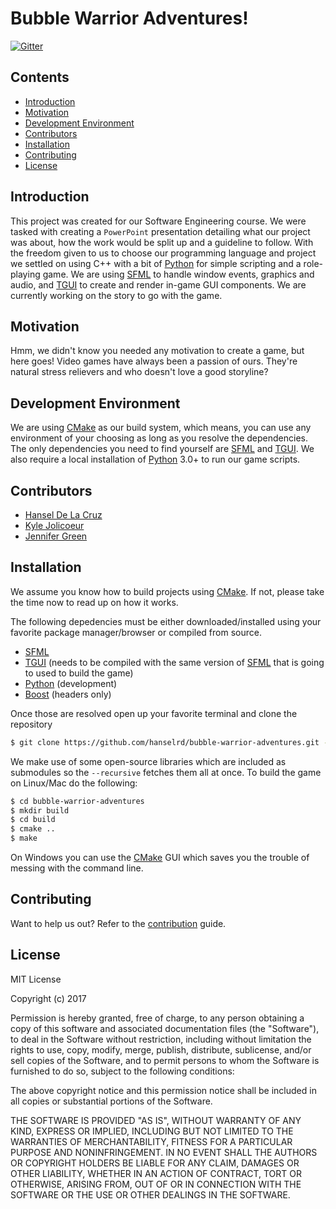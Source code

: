 # Bubble Warrior Adventures!

[![Gitter](https://badges.gitter.im/bubble-warrior-adventures/Lobby.svg)](https://gitter.im/bubble-warrior-adventures/Lobby?utm_source=badge&utm_medium=badge&utm_campaign=pr-badge&utm_content=badge)

## Contents

- [Introduction](#introduction)
- [Motivation](#motivation)
- [Development Environment](#development-environment)
- [Contributors](#contributors)
- [Installation](#installation)
- [Contributing](#contributing)
- [License](#license)

## Introduction

This project was created for our Software Engineering course. We were tasked with
creating a `PowerPoint` presentation detailing what our project was about,
how the work would be split up and a guideline to follow. With the freedom given
to us to choose our programming language and project we settled on using C++ with a
bit of [Python](https://www.python.org) for simple scripting and a
role-playing game. We are using [SFML](http://www.sfml-dev.org/index.php)
to handle window events, graphics and audio, and [TGUI](https://tgui.eu) to
create and render in-game GUI components. We are currently working on the story
to go with the game.

## Motivation

Hmm, we didn't know you needed any motivation to create a game, but here goes!
Video games have always been a passion of ours. They're natural stress relievers
and who doesn't love a good storyline?

## Development Environment

We are using [CMake](https://cmake.org) as our build system, which means, you can use
any environment of your choosing as long as you resolve the dependencies.
The only dependencies you need to find yourself are [SFML](http://www.sfml-dev.org/index.php)
and [TGUI](https://tgui.eu). We also require a local installation of [Python](https://www.python.org) 3.0+
to run our game scripts.

## Contributors

- [Hansel De La Cruz](https://github.com/hanselrd)
- [Kyle Jolicoeur](https://github.com/kjolicoeur)
- [Jennifer Green](https://github.com/goldenapplepie)

## Installation

We assume you know how to build projects using [CMake](https://cmake.org). If not, please take the time now to read
up on how it works.

The following depedencies must be either downloaded/installed using your favorite package manager/browser or compiled
from source.

- [SFML](http://www.sfml-dev.org/index.php)
- [TGUI](https://tgui.eu) (needs to be compiled with the same version of [SFML](http://www.sfml-dev.org/index.php) that is going to used to build the game)
- [Python](https://www.python.org) (development)
- [Boost](https://boost.org/) (headers only)

Once those are resolved open up your favorite terminal and clone the repository

```sh
$ git clone https://github.com/hanselrd/bubble-warrior-adventures.git --recursive
```

We make use of some open-source libraries which are included as submodules so the `--recursive` fetches them all at once.
To build the game on Linux/Mac do the following:

```sh
$ cd bubble-warrior-adventures
$ mkdir build
$ cd build
$ cmake ..
$ make
```

On Windows you can use the [CMake](https://cmake.org) GUI which saves you the trouble of messing with the command line.

## Contributing

Want to help us out? Refer to the
[contribution](CONTRIBUTING.md)
guide.

## License

MIT License

Copyright (c) 2017

Permission is hereby granted, free of charge, to any person obtaining a copy
of this software and associated documentation files (the "Software"), to deal
in the Software without restriction, including without limitation the rights
to use, copy, modify, merge, publish, distribute, sublicense, and/or sell
copies of the Software, and to permit persons to whom the Software is
furnished to do so, subject to the following conditions:

The above copyright notice and this permission notice shall be included in all
copies or substantial portions of the Software.

THE SOFTWARE IS PROVIDED "AS IS", WITHOUT WARRANTY OF ANY KIND, EXPRESS OR
IMPLIED, INCLUDING BUT NOT LIMITED TO THE WARRANTIES OF MERCHANTABILITY,
FITNESS FOR A PARTICULAR PURPOSE AND NONINFRINGEMENT. IN NO EVENT SHALL THE
AUTHORS OR COPYRIGHT HOLDERS BE LIABLE FOR ANY CLAIM, DAMAGES OR OTHER
LIABILITY, WHETHER IN AN ACTION OF CONTRACT, TORT OR OTHERWISE, ARISING FROM,
OUT OF OR IN CONNECTION WITH THE SOFTWARE OR THE USE OR OTHER DEALINGS IN THE
SOFTWARE.
